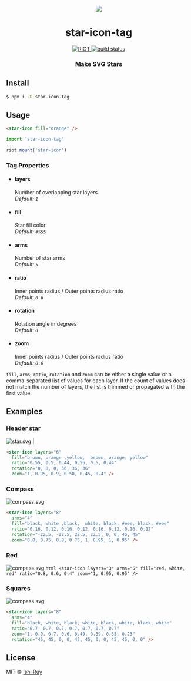 <p align="center"><img src="https://cdn.rawgit.com/nhz-io/star-icon-tag/master/examples/star.svg"></p>
<h1 align="center">star-icon-tag</h1>
<p align="center">
  <a href="https://riotjs.com">
    <img src="http://riotjs.com/img/logo/riot60x.png" alt="RIOT">
  </a>
  <a href="https://travis-ci.org/nhz-io/star-icon-tag">
    <img src="https://travis-ci.org/nhz-io/star-icon-tag.svg?branch=master" alt="build status">
  </a>
</p>
<h3 align="center">Make SVG Stars</h3>

## Install

```sh
$ npm i -D star-icon-tag
```

## Usage
```html
<star-icon fill="orange" />
```

```js
import 'star-icon-tag'
...
riot.mount('star-icon')
```

### Tag Properties

* #### layers
  Number of overlapping star layers.  
  *Default: `1`*

* #### fill
  Star fill color  
  *Default: `#555`*

* #### arms
  Number of star arms  
  *Default: `5`*

* #### ratio
  Inner points radius / Outer points radius ratio  
  *Default: `0.6`*

* #### rotation
  Rotation angle in degrees  
  *Default: `0`*

* #### zoom
  Inner points radius / Outer points radius ratio  
  *Default: `0.6`*

`fill`, `arms`, `ratio`, `rotation` and `zoom` can be either a single value
or a comma-separated list of values for each layer. If the count of values
does not match the number of layers, the list is trimmed or propagated with
the first value.


## Examples

### Header star
![star.svg](https://cdn.rawgit.com/nhz-io/star-icon-tag/master/examples/star.svg) |
  ```html
  <star-icon layers="6"
    fill="brown, orange ,yellow,  brown, orange, yellow"
    ratio="0.55, 0.5, 0.44, 0.55, 0.5, 0.44"
    rotation="0, 0, 0, 36, 36, 36"
    zoom="1, 0.95, 0.9, 0.50, 0.45, 0.4" />
  ```

### Compass
![compass.svg](https://cdn.rawgit.com/nhz-io/star-icon-tag/master/examples/compass.svg)
  ```html
  <star-icon layers="8"
    arms="4"
    fill="black, white ,black,  white, black, #eee, black, #eee"
    ratio="0.16, 0.12, 0.16, 0.12, 0.16, 0.12, 0.16, 0.12"
    rotation="-22.5, -22.5, 22.5, 22.5, 0, 0, 45, 45"
    zoom="0.8, 0.75, 0.8, 0.75, 1, 0.95, 1, 0.95" />
  ```

### Red
![compass.svg](https://cdn.rawgit.com/nhz-io/star-icon-tag/master/examples/red.svg)
    ```html
    <star-icon layers="3"
      arms="5"
      fill="red, white, red"
      ratio="0.8, 0.6, 0.4"
      zoom="1, 0.95, 0.95" />
    ```

### Squares
![compass.svg](https://cdn.rawgit.com/nhz-io/star-icon-tag/master/examples/squares.svg)
  ```html
  <star-icon layers="8"
    arms="4"
    fill="black, white, black, white, black, white, black, white"
    ratio="0.7, 0.7, 0.7, 0.7, 0.7, 0.7, 0.7"
    zoom="1, 0.9, 0.7, 0.6, 0.49, 0.39, 0.33, 0.23"
    rotation="45, 45, 0, 0, 45, 45, 0, 0, 45, 45, 0, 0" />
  ```

## License

MIT © [Ishi Ruy](https://nhz.io/star-icon-tag)

